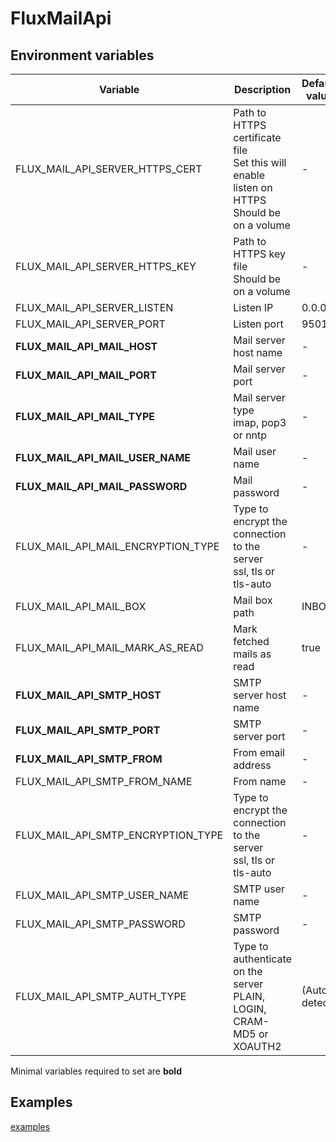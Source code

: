 # FluxMailApi

## Environment variables

| Variable | Description | Default value |
| -------- | ----------- | ------------- |
| FLUX_MAIL_API_SERVER_HTTPS_CERT | Path to HTTPS certificate file<br>Set this will enable listen on HTTPS<br>Should be on a volume | - |
| FLUX_MAIL_API_SERVER_HTTPS_KEY | Path to HTTPS key file<br>Should be on a volume | - |
| FLUX_MAIL_API_SERVER_LISTEN | Listen IP | 0.0.0.0 |
| FLUX_MAIL_API_SERVER_PORT | Listen port | 9501 |
| **FLUX_MAIL_API_MAIL_HOST** | Mail server host name | - |
| **FLUX_MAIL_API_MAIL_PORT** | Mail server port | - |
| **FLUX_MAIL_API_MAIL_TYPE** | Mail server type<br>imap, pop3 or nntp | - |
| **FLUX_MAIL_API_MAIL_USER_NAME** | Mail user name | - |
| **FLUX_MAIL_API_MAIL_PASSWORD** | Mail password | - |
| FLUX_MAIL_API_MAIL_ENCRYPTION_TYPE | Type to encrypt the connection to the server<br>ssl, tls or tls-auto | - |
| FLUX_MAIL_API_MAIL_BOX | Mail box path | INBOX |
| FLUX_MAIL_API_MAIL_MARK_AS_READ | Mark fetched mails as read | true |
| **FLUX_MAIL_API_SMTP_HOST** | SMTP server host name | - |
| **FLUX_MAIL_API_SMTP_PORT** | SMTP server port | - |
| **FLUX_MAIL_API_SMTP_FROM** | From email address | - |
| FLUX_MAIL_API_SMTP_FROM_NAME | From name | - |
| FLUX_MAIL_API_SMTP_ENCRYPTION_TYPE | Type to encrypt the connection to the server<br>ssl, tls or tls-auto | - |
| FLUX_MAIL_API_SMTP_USER_NAME | SMTP user name | - |
| FLUX_MAIL_API_SMTP_PASSWORD | SMTP password | - |
| FLUX_MAIL_API_SMTP_AUTH_TYPE | Type to authenticate on the server<br>PLAIN, LOGIN, CRAM-MD5 or XOAUTH2 | (Auto detect) |

Minimal variables required to set are **bold**

## Examples

[examples](examples)
